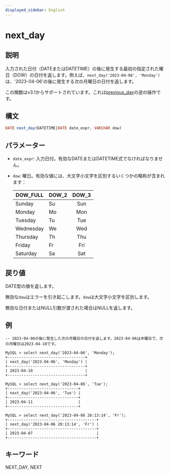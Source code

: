 ```yaml
---
displayed_sidebar: English
---
```


# next_day

## 説明

入力された日付（DATEまたはDATETIME）の後に発生する最初の指定された曜日（DOW）の日付を返します。例えば、`next_day('2023-04-06', 'Monday')`は、'2023-04-06'の後に発生する次の月曜日の日付を返します。

この関数はv3.1からサポートされています。これは[previous_day](./previous_day.md)の逆の操作です。

## 構文

```SQL
DATE next_day(DATETIME|DATE date_expr, VARCHAR dow)
```

## パラメーター

- `date_expr`: 入力日付。有効なDATEまたはDATETIME式でなければなりません。
- `dow`: 曜日。有効な値には、大文字小文字を区別するいくつかの略称が含まれます：
  
  | DOW_FULL  | DOW_2 | DOW_3 |
  | --------- | ----- |:-----:|
  | Sunday    | Su    | Sun   |
  | Monday    | Mo    | Mon   |
  | Tuesday   | Tu    | Tue   |
  | Wednesday | We    | Wed   |
  | Thursday  | Th    | Thu   |
  | Friday    | Fr    | Fri   |
  | Saturday  | Sa    | Sat   |

## 戻り値

DATE型の値を返します。

無効な`dow`はエラーを引き起こします。`dow`は大文字小文字を区別します。

無効な日付またはNULL引数が渡された場合はNULLを返します。

## 例

```Plain
-- 2023-04-06の後に発生した次の月曜日の日付を返します。2023-04-06は木曜日で、次の月曜日は2023-04-10です。

MySQL > select next_day('2023-04-06', 'Monday');
+----------------------------------+
| next_day('2023-04-06', 'Monday') |
+----------------------------------+
| 2023-04-10                       |
+----------------------------------+

MySQL > select next_day('2023-04-06', 'Tue');
+-------------------------------+
| next_day('2023-04-06', 'Tue') |
+-------------------------------+
| 2023-04-11                    |
+-------------------------------+

MySQL > select next_day('2023-04-06 20:13:14', 'Fr');
+---------------------------------------+
| next_day('2023-04-06 20:13:14', 'Fr') |
+---------------------------------------+
| 2023-04-07                            |
+---------------------------------------+
```

## キーワード

NEXT_DAY, NEXT

